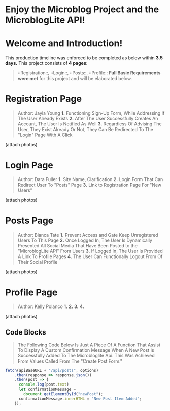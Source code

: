 # Enjoy the Microblog Project and the MicroblogLite API!



# Welcome and Introduction!
This production timeline was enforced to be completed as below within **3.5 days.** 
This project consists of **4 pages:**
> ::Registration::, ::Login::, ::Posts::, ::Profile::
**Full Basic Requirements were met** for this project and will be elaborated below.


# Registration Page
> Author: Jayla Young
**1.** Functioning Sign-Up Form, While Addressing If The User Already Exists
**2.** After The User Successfully Creates An Account, The User Is Notified As Well
**3.** Regardless Of Advising The User, They Exist Already Or Not, They Can Be Redirected To The "Login" Page With A Click


(attach photos)


# Login Page
> Author: Dara Fuller
**1.** Site Name, Clarification
**2.** Login Form That Can Redirect User To "Posts" Page
**3.** Link to Registration Page For "New Users"


(attach photos)


# Posts Page
> Author: Bianca Tate
**1.** Prevent Access and Gate Keep Unregistered Users To This Page
**2.** Once Logged In, The User Is Dynamically Presented All Social Media That Have Been Posted to the "MicroblogLite API" From Users
**3.** If Logged In, The User Is Provided A Link To Profile Pages
**4.** The User Can Functionally Logout From Of Their Social Profile


(attach photos)


# Profile Page
> Author: Kelly Polanco
**1.**
**2.**
**3.**
**4.**


(attach photos)



## Code Blocks
> The Following Code Below Is Just A Piece Of A Function That Assist To Display A Custom Confirmation Message When A New Post Is Successfully Added To The Microbloglite Api. This Was Achieved From Values Called From The "Create Post Form."

```javascript
fetch(apiBaseURL + "/api/posts", options)
    .then(response => response.json())
    .then(post => {
      console.log(post.text)
      let confirmationMessage =
        document.getElementById("newPost");
      confirmationMessage.innerHTML = "New Post Item Added";
    });
```
